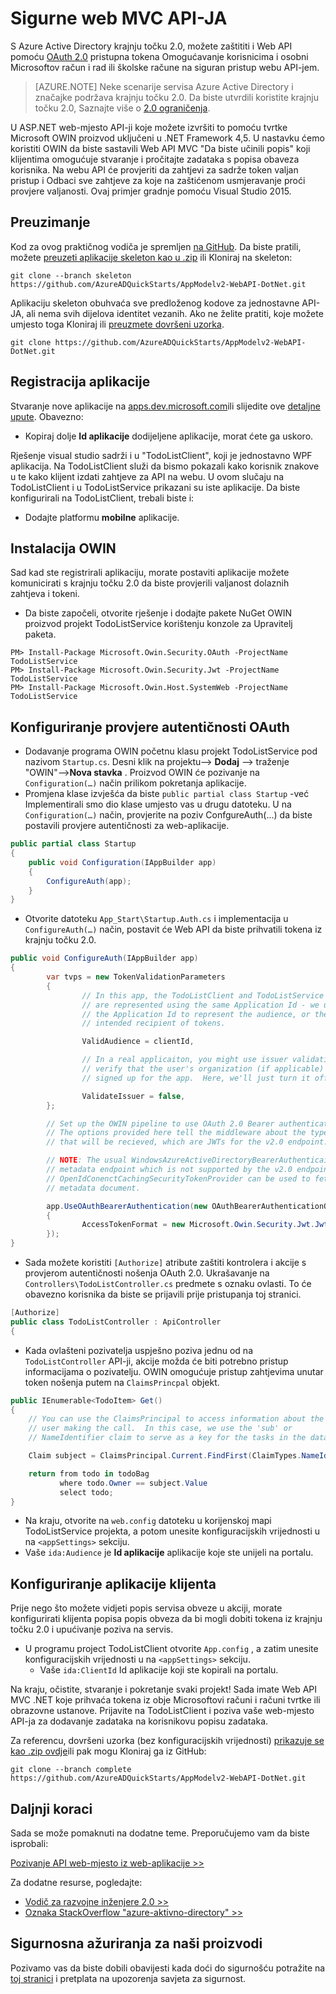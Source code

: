 <properties
    pageTitle="Azure AD 2.0 .NET API na webu | Microsoft Azure"
    description="Sastavljanje Web Api MVC .NET koje prihvaća tokena iz obje osobnog Microsoftova Account i računa tvrtke ili obrazovne ustanove."
    services="active-directory"
    documentationCenter=".net"
    authors="dstrockis"
    manager="mbaldwin"
    editor=""/>

<tags
    ms.service="active-directory"
    ms.workload="identity"
    ms.tgt_pltfrm="na"
    ms.devlang="dotnet"
    ms.topic="article"
    ms.date="10/10/2016"
    ms.author="dastrock"/>

# <a name="secure-an-mvc-web-api"></a>Sigurne web MVC API-JA

S Azure Active Directory krajnju točku 2.0, možete zaštititi i Web API pomoću [OAuth 2.0](active-directory-v2-protocols.md#oauth2-authorization-code-flow) pristupna tokena Omogućavanje korisnicima i osobni Microsoftov račun i rad ili školske račune na siguran pristup webu API-jem.

> [AZURE.NOTE]
    Neke scenarije servisa Azure Active Directory i značajke podržava krajnju točku 2.0.  Da biste utvrdili koristite krajnju točku 2.0, Saznajte više o [2.0 ograničenja](active-directory-v2-limitations.md).

U ASP.NET web-mjesto API-ji koje možete izvršiti to pomoću tvrtke Microsoft OWIN proizvod uključeni u .NET Framework 4,5.  U nastavku ćemo koristiti OWIN da biste sastavili Web API MVC "Da biste učinili popis" koji klijentima omogućuje stvaranje i pročitajte zadataka s popisa obaveza korisnika.  Na webu API će provjeriti da zahtjevi za sadrže token valjan pristup i Odbaci sve zahtjeve za koje na zaštićenom usmjeravanje proći provjere valjanosti.  Ovaj primjer gradnje pomoću Visual Studio 2015.

## <a name="download"></a>Preuzimanje
Kod za ovog praktičnog vodiča je spremljen [na GitHub](https://github.com/AzureADQuickStarts/AppModelv2-WebAPI-DotNet).  Da biste pratili, možete [preuzeti aplikacije skeleton kao u .zip](https://github.com/AzureADQuickStarts/AppModelv2-WebAPI-DotNet/archive/skeleton.zip) ili Kloniraj na skeleton:

```
git clone --branch skeleton https://github.com/AzureADQuickStarts/AppModelv2-WebAPI-DotNet.git
```

Aplikaciju skeleton obuhvaća sve predloženog kodove za jednostavne API-JA, ali nema svih dijelova identitet vezanih. Ako ne želite pratiti, koje možete umjesto toga Kloniraj ili [preuzmete dovršeni uzorka](https://github.com/AzureADQuickStarts/AppModelv2-WebAPI-DotNet/archive/skeleton.zip).

```
git clone https://github.com/AzureADQuickStarts/AppModelv2-WebAPI-DotNet.git
```

## <a name="register-an-app"></a>Registracija aplikacije
Stvaranje nove aplikacije na [apps.dev.microsoft.com](https://apps.dev.microsoft.com/?referrer=https://azure.microsoft.com/documentation/articles&deeplink=/appList)ili slijedite ove [detaljne upute](active-directory-v2-app-registration.md).  Obavezno:

- Kopiraj dolje **Id aplikacije** dodijeljene aplikacije, morat ćete ga uskoro.

Rješenje visual studio sadrži i u "TodoListClient", koji je jednostavno WPF aplikacija.  Na TodoListClient služi da bismo pokazali kako korisnik znakove u te kako klijent izdati zahtjeve za API na webu.  U ovom slučaju na TodoListClient i u TodoListService prikazani su iste aplikacije.  Da biste konfigurirali na TodoListClient, trebali biste i:

- Dodajte platformu **mobilne** aplikacije.


## <a name="install-owin"></a>Instalacija OWIN

Sad kad ste registrirali aplikaciju, morate postaviti aplikacije možete komunicirati s krajnju točku 2.0 da biste provjerili valjanost dolaznih zahtjeva i tokeni.

- Da biste započeli, otvorite rješenje i dodajte pakete NuGet OWIN proizvod projekt TodoListService korištenju konzole za Upravitelj paketa.

```
PM> Install-Package Microsoft.Owin.Security.OAuth -ProjectName TodoListService
PM> Install-Package Microsoft.Owin.Security.Jwt -ProjectName TodoListService
PM> Install-Package Microsoft.Owin.Host.SystemWeb -ProjectName TodoListService
```

## <a name="configure-oauth-authentication"></a>Konfiguriranje provjere autentičnosti OAuth

- Dodavanje programa OWIN početnu klasu projekt TodoListService pod nazivom `Startup.cs`.  Desni klik na projektu--> **Dodaj** --> traženje "OWIN"-->**Nova stavka** .  Proizvod OWIN će pozivanje na `Configuration(…)` način prilikom pokretanja aplikacije.
- Promjena klase izvješća da biste `public partial class Startup` -već Implementirali smo dio klase umjesto vas u drugu datoteku.  U na `Configuration(…)` način, provjerite na poziv ConfgureAuth(...) da biste postavili provjere autentičnosti za web-aplikacije.

```C#
public partial class Startup
{
    public void Configuration(IAppBuilder app)
    {
        ConfigureAuth(app);
    }
}
```

- Otvorite datoteku `App_Start\Startup.Auth.cs` i implementacija u `ConfigureAuth(…)` način, postavit će Web API da biste prihvatili tokena iz krajnju točku 2.0.

```C#
public void ConfigureAuth(IAppBuilder app)
{
        var tvps = new TokenValidationParameters
        {
                // In this app, the TodoListClient and TodoListService
                // are represented using the same Application Id - we use
                // the Application Id to represent the audience, or the
                // intended recipient of tokens.

                ValidAudience = clientId,

                // In a real applicaiton, you might use issuer validation to
                // verify that the user's organization (if applicable) has
                // signed up for the app.  Here, we'll just turn it off.

                ValidateIssuer = false,
        };

        // Set up the OWIN pipeline to use OAuth 2.0 Bearer authentication.
        // The options provided here tell the middleware about the type of tokens
        // that will be recieved, which are JWTs for the v2.0 endpoint.

        // NOTE: The usual WindowsAzureActiveDirectoryBearerAuthenticaitonMiddleware uses a
        // metadata endpoint which is not supported by the v2.0 endpoint.  Instead, this
        // OpenIdConenctCachingSecurityTokenProvider can be used to fetch & use the OpenIdConnect
        // metadata document.

        app.UseOAuthBearerAuthentication(new OAuthBearerAuthenticationOptions
        {
                AccessTokenFormat = new Microsoft.Owin.Security.Jwt.JwtFormat(tvps, new OpenIdConnectCachingSecurityTokenProvider("https://login.microsoftonline.com/common/v2.0/.well-known/openid-configuration")),
        });
}
```

- Sada možete koristiti `[Authorize]` atribute zaštiti kontrolera i akcije s provjerom autentičnosti nošenja OAuth 2.0.  Ukrašavanje na `Controllers\TodoListController.cs` predmete s oznaku ovlasti.  To će obavezno korisnika da biste se prijavili prije pristupanja toj stranici.

```C#
[Authorize]
public class TodoListController : ApiController
{
```

- Kada ovlašteni pozivatelja uspješno poziva jednu od na `TodoListController` API-ji, akcije možda će biti potrebno pristup informacijama o pozivatelju.  OWIN omogućuje pristup zahtjevima unutar token nošenja putem na `ClaimsPrincpal` objekt.  

```C#
public IEnumerable<TodoItem> Get()
{
    // You can use the ClaimsPrincipal to access information about the
    // user making the call.  In this case, we use the 'sub' or
    // NameIdentifier claim to serve as a key for the tasks in the data store.

    Claim subject = ClaimsPrincipal.Current.FindFirst(ClaimTypes.NameIdentifier);

    return from todo in todoBag
           where todo.Owner == subject.Value
           select todo;
}
```

-   Na kraju, otvorite na `web.config` datoteku u korijenskoj mapi TodoListService projekta, a potom unesite konfiguracijskih vrijednosti u na `<appSettings>` sekciju.
  - Vaše `ida:Audience` je **Id aplikacije** aplikacije koje ste unijeli na portalu.

## <a name="configure-the-client-app"></a>Konfiguriranje aplikacije klijenta
Prije nego što možete vidjeti popis servisa obveze u akciji, morate konfigurirati klijenta popisa popis obveza da bi mogli dobiti tokena iz krajnju točku 2.0 i upućivanje poziva na servis.

- U programu project TodoListClient otvorite `App.config` , a zatim unesite konfiguracijskih vrijednosti u na `<appSettings>` sekciju.
  - Vaše `ida:ClientId` Id aplikacije koji ste kopirali na portalu.

Na kraju, očistite, stvaranje i pokretanje svaki projekt!  Sada imate Web API MVC .NET koje prihvaća tokena iz obje Microsoftovi računi i računi tvrtke ili obrazovne ustanove.  Prijavite na TodoListClient i poziva vaše web-mjesto API-ja za dodavanje zadataka na korisnikovu popisu zadataka.

Za referencu, dovršeni uzorka (bez konfiguracijskih vrijednosti) [prikazuje se kao .zip ovdje](https://github.com/AzureADQuickStarts/AppModelv2-WebAPI-DotNet/archive/complete.zip)ili pak mogu Kloniraj ga iz GitHub:

```git clone --branch complete https://github.com/AzureADQuickStarts/AppModelv2-WebAPI-DotNet.git```

## <a name="next-steps"></a>Daljnji koraci
Sada se može pomaknuti na dodatne teme.  Preporučujemo vam da biste isprobali:

[Pozivanje API web-mjesto iz web-aplikacije >>](active-directory-v2-devquickstarts-webapp-webapi-dotnet.md)

Za dodatne resurse, pogledajte:
- [Vodič za razvojne inženjere 2.0 >>](active-directory-appmodel-v2-overview.md)
- [Oznaka StackOverflow "azure-aktivno-directory" >>](http://stackoverflow.com/questions/tagged/azure-active-directory)

## <a name="get-security-updates-for-our-products"></a>Sigurnosna ažuriranja za naši proizvodi

Pozivamo vas da biste dobili obavijesti kada doći do sigurnošću potražite na [toj stranici](https://technet.microsoft.com/security/dd252948) i pretplata na upozorenja savjeta za sigurnost.
